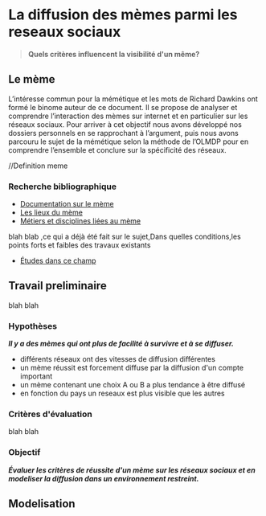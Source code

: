 # La diffusion des mèmes parmi les reseaux sociaux

> **Quels critères influencent la visibilité d'un même?**

## Le mème

L’intéresse commun pour la mémétique et les mots de Richard Dawkins ont
formé le binome auteur de ce document. Il se propose de analyser et
comprendre l’interaction des mèmes sur internet et en particulier sur
les réseaux sociaux. Pour arriver à cet objectif nous avons développé
nos dossiers personnels en se rapprochant à l’argument, puis nous avons
parcouru le sujet de la mémétique selon la méthode de l’OLMDP pour en
comprendre l’ensemble et conclure sur la spécificité des réseaux.

//Definition meme

### Recherche bibliographique

* [Documentation sur le mème](doc.md)
* [Les lieux du mème](lieux.md)
* [Métiers et disciplines liées au mème](metiers.md)


blah blab ,ce qui a déjà été fait sur le sujet,Dans quelles conditions,les points forts et faibles des travaux existants

* [Études dans ce champ](dejafait.md)

## Travail preliminaire

blah blah

### Hypothèses

***Il y a des mèmes qui ont plus de facilité à survivre et à se diffuser.***

* différents réseaux ont des vitesses de diffusion différentes
* un mème réussit est forcement diffuse par la diffusion d'un compte important 
* un mème contenant une choix A ou B a plus tendance à être diffusé
* en fonction du pays un reseaux est plus visible que les autres

### Critères d'évaluation

blah blah

### Objectif

***Évaluer les critères de réussite d'un mème sur les réseaux sociaux et en modeliser la diffusion dans un environnement restreint.***

## Modelisation
